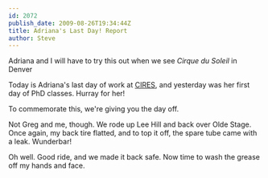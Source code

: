 ```yaml
---
id: 2072
publish_date: 2009-08-26T19:34:44Z
title: Adriana's Last Day! Report
author: Steve
---
```

  
Adriana and I will have to try this out when we see _Cirque du Soleil_ in Denver

Today is Adriana's last day of work at [CIRES](http://cires.colorado.edu/), and yesterday was her first day of PhD classes. Hurray for her!

To commemorate this, we're giving you the day off.

Not Greg and me, though. We rode up Lee Hill and back over Olde Stage. Once again, my back tire flatted, and to top it off, the spare tube came with a leak. Wunderbar!

Oh well. Good ride, and we made it back safe. Now time to wash the grease off my hands and face.